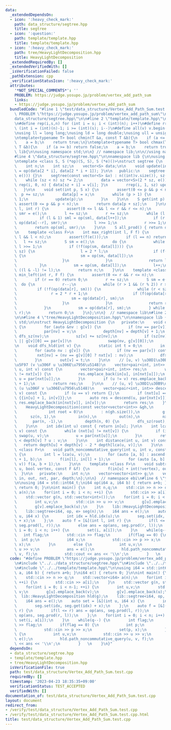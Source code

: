 ```yaml
---
data:
  _extendedDependsOn:
  - icon: ':heavy_check_mark:'
    path: data_structure/segtree.hpp
    title: segtree
  - icon: ':question:'
    path: template/template.hpp
    title: template/template.hpp
  - icon: ':heavy_check_mark:'
    path: tree/HeavyLightDecomposition.hpp
    title: HeavyLightDecomposition
  _extendedRequiredBy: []
  _extendedVerifiedWith: []
  _isVerificationFailed: false
  _pathExtension: cpp
  _verificationStatusIcon: ':heavy_check_mark:'
  attributes:
    '*NOT_SPECIAL_COMMENTS*': ''
    PROBLEM: https://judge.yosupo.jp/problem/vertex_add_path_sum
    links:
    - https://judge.yosupo.jp/problem/vertex_add_path_sum
  bundledCode: "#line 1 \"test/data_structure/Vertex_Add_Path_Sum.test.cpp\"\n#define\
    \ PROBLEM \"https://judge.yosupo.jp/problem/vertex_add_path_sum\"\n\n#line 2 \"\
    data_structure/segtree.hpp\"\n\n#line 2 \"template/template.hpp\"\n\n#include<bits/stdc++.h>\n\
    \n#define rep(i,s,n) for (int i = s; i < (int)(n); i++)\n#define rrep(i,s,n) for\
    \ (int i = (int)(n)-1; i >= (int)(s); i--)\n#define all(v) v.begin(),v.end()\n\
    \nusing ll = long long;\nusing ld = long double;\nusing ull = unsigned long long;\n\
    \ntemplate<typename T> bool chmin(T &a, const T &b){\n    if (a <= b) return false;\n\
    \    a = b;\n    return true;\n}\ntemplate<typename T> bool chmax(T &a, const\
    \ T &b){\n    if (a >= b) return false;\n    a = b;\n    return true;\n}\n\nnamespace\
    \ lib{\n\nusing namespace std;\n\n} // namespace lib;\n\n//using namespace lib;\n\
    #line 4 \"data_structure/segtree.hpp\"\n\nnamespace lib {\n\nusing namespace std;\n\
    \ntemplate <class S, S (*op)(S, S), S (*e)()>\nstruct segtree {\n   private:\n\
    \    int n;\n    int sz;\n    vector<S> data;\n\n    void update(int i) { data[i]\
    \ = op(data[2 * i], data[2 * i + 1]); }\n\n   public:\n    segtree(int n) : segtree(vector<S>(n,\
    \ e())) {}\n    segtree(const vector<S> &v) : n((int)v.size()), sz(1) {\n    \
    \    while (sz < n) sz *= 2;\n        data = vector<S>(2 * sz, e());\n       \
    \ rep(i, 0, n) { data[sz + i] = v[i]; }\n        rrep(i, 1, sz) update(i);\n \
    \   }\n\n    void set(int p, S x) {\n        assert(0 <= p && p < n);\n      \
    \  p += sz;\n        data[p] = x;\n        while (p > 1) {\n            p >>=\
    \ 1;\n            update(p);\n        }\n    }\n\n    S get(int p) {\n       \
    \ assert(0 <= p && p < n);\n        return data[p + sz];\n    }\n\n    S prod(int\
    \ l, int r) {\n        assert(0 <= l && l <= r && r <= n);\n        S sml = e(),\
    \ smr = e();\n        l += sz;\n        r += sz;\n        while (l < r) {\n  \
    \          if (l & 1) sml = op(sml, data[l++]);\n            if (r & 1) smr =\
    \ op(data[--r], smr);\n            l >>= 1;\n            r >>= 1;\n        }\n\
    \        return op(sml, smr);\n    }\n\n    S all_prod() { return data[1]; }\n\
    \n    template <class F>\n    int max_right(int l, F f) {\n        assert(0 <=\
    \ l && l < n);\n        assert(f(e()));\n        if (l == n) return n;\n     \
    \   l += sz;\n        S sm = e();\n        do {\n            while (l % 2 == 0)\
    \ l >>= 1;\n            if (!f(op(sm, data[l]))) {\n                while (l <\
    \ sz) {\n                    l = 2 * l;\n                    if (f(op(sm, data[l])))\
    \ {\n                        sm = op(sm, data[l]);\n                        l++;\n\
    \                    }\n                }\n                return l - sz;\n  \
    \          }\n            sm = op(sm, data[l]);\n            l++;\n        } while\
    \ ((l & -l) != l);\n        return n;\n    }\n\n    template <class F>\n    int\
    \ min_left(int r, F f) {\n        assert(0 <= r && r <= n);\n        assert(f(e()));\n\
    \        if (r == 0) return 0;\n        r += sz;\n        S sm = e();\n      \
    \  do {\n            r--;\n            while (r > 1 && (r % 2)) r >>= 1;\n   \
    \         if (!f(op(data[r], sm))) {\n                while (r < sz) {\n     \
    \               r = 2 * r + 1;\n                    if (f(op(data[r], sm))) {\n\
    \                        sm = op(data[r], sm);\n                        r--;\n\
    \                    }\n                }\n                return r + 1 - sz;\n\
    \            }\n            sm = op(data[r], sm);\n        } while ((r & -r) !=\
    \ r);\n        return 0;\n    }\n};\n\n}  // namespace lib\n#line 2 \"tree/HeavyLightDecomposition.hpp\"\
    \n\n#line 4 \"tree/HeavyLightDecomposition.hpp\"\n\nnamespace lib {\n\nusing namespace\
    \ std;\n\nstruct HeavyLightDecomposition {\n   private:\n    void dfs_sz(int v)\
    \ {\n        for (auto &nv : g[v]) {\n            if (nv == par[v]) continue;\n\
    \            par[nv] = v;\n            depth[nv] = depth[v] + 1;\n           \
    \ dfs_sz(nv);\n            sz[v] += sz[nv];\n            if (sz[nv] > sz[g[v][0]]\
    \ || g[v][0] == par[v])\n                swap(nv, g[v][0]);\n        }\n    }\n\
    \n    void dfs_hld(int v) {\n        static int t = 0;\n        in[v] = t++;\n\
    \        for (auto nv : g[v]) {\n            if (nv == par[v]) continue;\n   \
    \         nxt[nv] = (nv == g[v][0] ? nxt[v] : nv);\n            dfs_hld(nv);\n\
    \        }\n        out[v] = t;\n    }\n\n    // [u, v) \u30D1\u30B9\u306E\u53D6\
    \u5F97 (v \u306F u \u306E\u7956\u5148)\n    vector<pair<int, int>> ascend(int\
    \ u, int v) const {\n        vector<pair<int, int>> res;\n        while (nxt[u]\
    \ != nxt[v]) {\n            res.emplace_back(in[u], in[nxt[u]]);\n           \
    \ u = par[nxt[u]];\n        }\n        if (u != v) res.emplace_back(in[u], in[v]\
    \ + 1);\n        return res;\n    }\n\n    // (u, v] \u30D1\u30B9\u306E\u53D6\u5F97\
    \ (u \u306F v \u306E\u7956\u5148)\n    vector<pair<int, int>> descend(int u, int\
    \ v) const {\n        if (u == v) return {};\n        if (nxt[u] == nxt[v]) return\
    \ {{in[u] + 1, in[v]}};\n        auto res = descend(u, par[nxt[v]]);\n       \
    \ res.emplace_back(in[nxt[v]], in[v]);\n        return res;\n    }\n\n   public:\n\
    \    HeavyLightDecomposition(const vector<vector<int>> &gh,\n                \
    \              int root = 0)\n        : n(gh.size()),\n          g(gh),\n    \
    \      sz(n, 1),\n          in(n),\n          out(n),\n          nxt(n),\n   \
    \       par(n, -1),\n          depth(n, 0) {\n        dfs_sz(root);\n        dfs_hld(root);\n\
    \    }\n\n    int idx(int u) const { return in[u]; }\n\n    int lca(int u, int\
    \ v) const {\n        while (nxt[u] != nxt[v]) {\n            if (in[u] < in[v])\
    \ swap(u, v);\n            u = par[nxt[u]];\n        }\n        return depth[u]\
    \ < depth[v] ? u : v;\n    }\n\n    int distance(int u, int v) const {\n     \
    \   return depth[u] + depth[v] - 2 * depth[lca(u, v)];\n    }\n\n    template\
    \ <class F>\n    void path_noncommutative_query(int u, int v, const F &f) const\
    \ {\n        int l = lca(u, v);\n        for (auto [a, b] : ascend(u, l)) f(a\
    \ + 1, b);\n        f(in[l], in[l] + 1);\n        for (auto [a, b] : descend(l,\
    \ v)) f(a, b + 1);\n    }\n\n    template <class F>\n    void subtree_query(int\
    \ u, bool vertex, const F &f) {\n        f(in[u] + int(!vertex), out[u]);\n  \
    \  }\n\n   private:\n    int n;\n    vector<vector<int>> g;\n    vector<int> sz,\
    \ in, out, nxt, par, depth;\n};\n\n}  // namespace ebi\n#line 6 \"test/data_structure/Vertex_Add_Path_Sum.test.cpp\"\
    \n\nusing i64 = std::int64_t;\ni64 op(i64 a, i64 b) { return a+b; }\ni64 e() {\
    \ return 0; }\n\nint main() {\n    int n,q;\n    std::cin >> n >> q;\n    std::vector<i64>\
    \ a(n);\n    for(int i = 0; i < n; ++i) {\n        std::cin >> a[i];\n    }\n\
    \    std::vector g(n, std::vector<int>());\n    for(int i = 0; i < n-1; ++i) {\n\
    \        int u,v;\n        std::cin >> u >> v;\n        g[u].emplace_back(v);\n\
    \        g[v].emplace_back(u);\n    }\n    lib::HeavyLightDecomposition hld(g);\n\
    \    lib::segtree<i64, op, e> seg(n);\n    i64 ans = e();\n    auto set = [&](int\
    \ u, i64 x) {\n        int idx = hld.idx(u);\n        seg.set(idx, seg.get(idx)\
    \ + x);\n    };\n    auto f = [&](int l, int r) {\n        if(l <= r) ans = op(ans,\
    \ seg.prod(l, r));\n        else ans = op(ans, seg.prod(r, l));\n    };\n    for(int\
    \ i = 0; i < n; i++) {\n        set(i, a[i]);\n    }\n    while(q--) {\n     \
    \   int flag;\n        std::cin >> flag;\n        if(flag == 0) {\n          \
    \  int p;\n            i64 x;\n            std::cin >> p >> x;\n            set(p,\
    \ x);\n        }\n        else {\n            int u,v;\n            std::cin >>\
    \ u >> v;\n            ans = e();\n            hld.path_noncommutative_query(u,\
    \ v, f);\n            std::cout << ans << '\\n';\n        }   \n    }\n}\n"
  code: "#define PROBLEM \"https://judge.yosupo.jp/problem/vertex_add_path_sum\"\n\
    \n#include \"../../data_structure/segtree.hpp\"\n#include \"../../tree/HeavyLightDecomposition.hpp\"\
    \n#include \"../../template/template.hpp\"\n\nusing i64 = std::int64_t;\ni64 op(i64\
    \ a, i64 b) { return a+b; }\ni64 e() { return 0; }\n\nint main() {\n    int n,q;\n\
    \    std::cin >> n >> q;\n    std::vector<i64> a(n);\n    for(int i = 0; i < n;\
    \ ++i) {\n        std::cin >> a[i];\n    }\n    std::vector g(n, std::vector<int>());\n\
    \    for(int i = 0; i < n-1; ++i) {\n        int u,v;\n        std::cin >> u >>\
    \ v;\n        g[u].emplace_back(v);\n        g[v].emplace_back(u);\n    }\n  \
    \  lib::HeavyLightDecomposition hld(g);\n    lib::segtree<i64, op, e> seg(n);\n\
    \    i64 ans = e();\n    auto set = [&](int u, i64 x) {\n        int idx = hld.idx(u);\n\
    \        seg.set(idx, seg.get(idx) + x);\n    };\n    auto f = [&](int l, int\
    \ r) {\n        if(l <= r) ans = op(ans, seg.prod(l, r));\n        else ans =\
    \ op(ans, seg.prod(r, l));\n    };\n    for(int i = 0; i < n; i++) {\n       \
    \ set(i, a[i]);\n    }\n    while(q--) {\n        int flag;\n        std::cin\
    \ >> flag;\n        if(flag == 0) {\n            int p;\n            i64 x;\n\
    \            std::cin >> p >> x;\n            set(p, x);\n        }\n        else\
    \ {\n            int u,v;\n            std::cin >> u >> v;\n            ans =\
    \ e();\n            hld.path_noncommutative_query(u, v, f);\n            std::cout\
    \ << ans << '\\n';\n        }   \n    }\n}"
  dependsOn:
  - data_structure/segtree.hpp
  - template/template.hpp
  - tree/HeavyLightDecomposition.hpp
  isVerificationFile: true
  path: test/data_structure/Vertex_Add_Path_Sum.test.cpp
  requiredBy: []
  timestamp: '2023-04-23 18:35:35+09:00'
  verificationStatus: TEST_ACCEPTED
  verifiedWith: []
documentation_of: test/data_structure/Vertex_Add_Path_Sum.test.cpp
layout: document
redirect_from:
- /verify/test/data_structure/Vertex_Add_Path_Sum.test.cpp
- /verify/test/data_structure/Vertex_Add_Path_Sum.test.cpp.html
title: test/data_structure/Vertex_Add_Path_Sum.test.cpp
---
```


